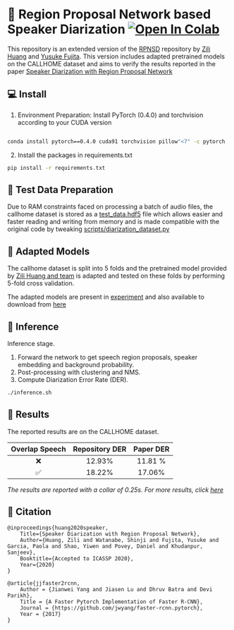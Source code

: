 # :speech_balloon: Region Proposal Network based Speaker Diarization [![Open In Colab](https://colab.research.google.com/assets/colab-badge.svg)](https://colab.research.google.com/drive/1SDpunV2TwneTUY017OFcScL6uAnHrpaA?usp=sharing)
This repository is an extended version of the [RPNSD](https://github.com/HuangZiliAndy/RPNSD) repository by [Zili Huang](https://github.com/HuangZiliAndy) and [Yusuke Fujita](https://github.com/yubouf). This version includes adapted pretrained models on the CALLHOME dataset and aims to verify the results reported in the paper [Speaker Diarization with Region Proposal Network](https://arxiv.org/pdf/2002.06220.pdf)

## :computer: Install 




1. Environment Preparation: Install PyTorch (0.4.0) and torchvision according to your CUDA version
```bash

conda install pytorch==0.4.0 cuda91 torchvision pillow"<7" -c pytorch
```
2. Install the packages in requirements.txt
```bash
pip install -r requirements.txt
```

## :open_file_folder: Test Data Preparation 
 Due to RAM constraints faced on processing a batch of audio files, the callhome dataset is stored as a [test_data.hdf5](https://drive.google.com/file/d/1HNVEi3mWFdpOt7y0oEuLyfBiigtR_ww_/view?usp=sharing) file which allows easier and faster reading and writing from memory and is made compatible with the original code by tweaking [scripts/diarization_dataset.py](https://github.com/sehgal-simran/Speaker-Diarization/blob/main/RPNSD/scripts/diarization_dataset.py)



## :checkered_flag: Adapted Models 	
The callhome dataset is split into 5 folds and the pretrained model provided by [Zili Huang and team](https://drive.google.com/file/d/1EYhTADveeeMlu2J3AqzkITcKXZhbNmUa/view?usp=sharing) is adapted and tested on these folds by performing 5-fold cross validation.

The adapted models are present in [experiment](https://github.com/sehgal-simran/Speaker-Diarization/tree/main/RPNSD/experiment) and also available to download from [here](https://drive.google.com/file/d/1_qGZ42zSgcrgBCm12gJz6IJyt5O0EUQq/view?usp=sharing)

## :runner: Inference 
Inference stage. 
1. Forward the network to get speech region proposals, speaker embedding and background probability.
2. Post-processing with clustering and NMS.
3. Compute Diarization Error Rate (DER).

```bash
./inference.sh
```

## :ledger: Results 
The reported results are on the CALLHOME dataset.

| Overlap Speech| Repository DER | Paper DER |
| :-:| :-:|:-:|
| 	      :x: | 12.93% | 11.81 %|
|       :white_check_mark: |18.22% | 17.06% |

*The results are reported with a collar of 0.25s. For more results, click [here](https://github.com/sehgal-simran/Speaker-Diarization/tree/main/RPNSD/experiment/results)*




## :high_brightness: Citation 

    @inproceedings{huang2020speaker,
        Title={Speaker Diarization with Region Proposal Network},
        Author={Huang, Zili and Watanabe, Shinji and Fujita, Yusuke and Garcia, Paola and Shao, Yiwen and Povey, Daniel and Khudanpur, Sanjeev},
        Booktitle={Accepted to ICASSP 2020},
        Year={2020}
    }
    
    @article{jjfaster2rcnn,
        Author = {Jianwei Yang and Jiasen Lu and Dhruv Batra and Devi Parikh},
        Title = {A Faster Pytorch Implementation of Faster R-CNN},
        Journal = {https://github.com/jwyang/faster-rcnn.pytorch},
        Year = {2017}
    } 

